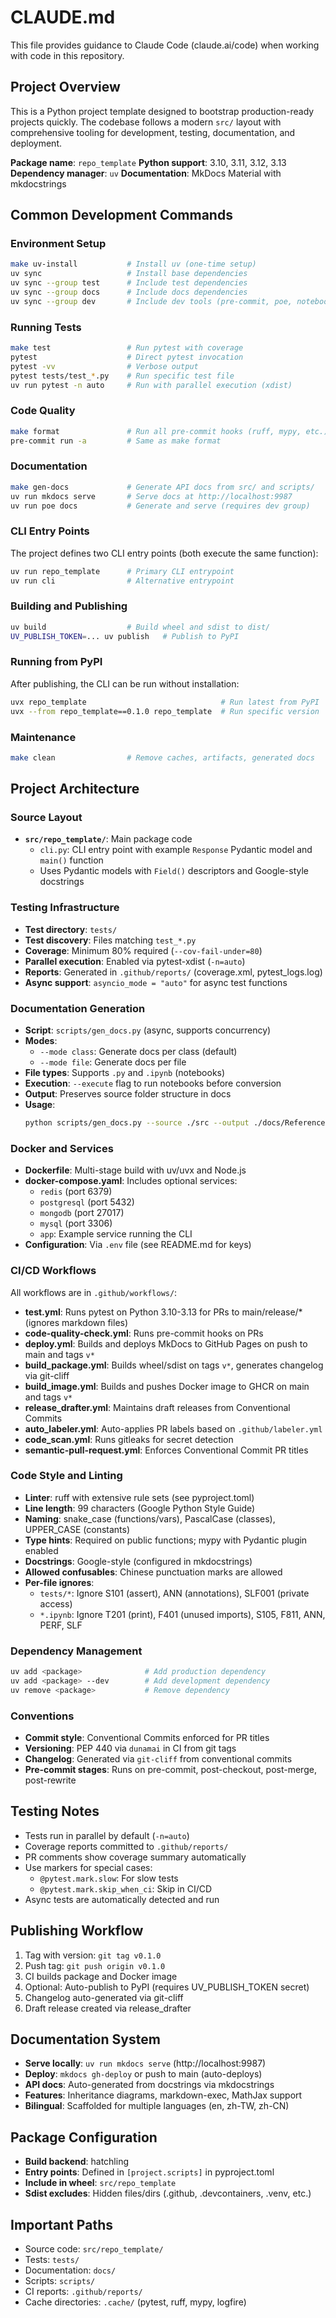 # CLAUDE.md

This file provides guidance to Claude Code (claude.ai/code) when working with code in this repository.

## Project Overview

This is a Python project template designed to bootstrap production-ready projects quickly. The codebase follows a modern `src/` layout with comprehensive tooling for development, testing, documentation, and deployment.

**Package name**: `repo_template`
**Python support**: 3.10, 3.11, 3.12, 3.13
**Dependency manager**: `uv`
**Documentation**: MkDocs Material with mkdocstrings

## Common Development Commands

### Environment Setup
```bash
make uv-install           # Install uv (one-time setup)
uv sync                   # Install base dependencies
uv sync --group test      # Include test dependencies
uv sync --group docs      # Include docs dependencies
uv sync --group dev       # Include dev tools (pre-commit, poe, notebook)
```

### Running Tests
```bash
make test                 # Run pytest with coverage
pytest                    # Direct pytest invocation
pytest -vv                # Verbose output
pytest tests/test_*.py    # Run specific test file
uv run pytest -n auto     # Run with parallel execution (xdist)
```

### Code Quality
```bash
make format               # Run all pre-commit hooks (ruff, mypy, etc.)
pre-commit run -a         # Same as make format
```

### Documentation
```bash
make gen-docs             # Generate API docs from src/ and scripts/
uv run mkdocs serve       # Serve docs at http://localhost:9987
uv run poe docs           # Generate and serve (requires dev group)
```

### CLI Entry Points
The project defines two CLI entry points (both execute the same function):
```bash
uv run repo_template      # Primary CLI entrypoint
uv run cli                # Alternative entrypoint
```

### Building and Publishing
```bash
uv build                  # Build wheel and sdist to dist/
UV_PUBLISH_TOKEN=... uv publish   # Publish to PyPI
```

### Running from PyPI
After publishing, the CLI can be run without installation:
```bash
uvx repo_template                              # Run latest from PyPI
uvx --from repo_template==0.1.0 repo_template  # Run specific version
```

### Maintenance
```bash
make clean                # Remove caches, artifacts, generated docs
```

## Project Architecture

### Source Layout
- **`src/repo_template/`**: Main package code
  - `cli.py`: CLI entry point with example `Response` Pydantic model and `main()` function
  - Uses Pydantic models with `Field()` descriptors and Google-style docstrings

### Testing Infrastructure
- **Test directory**: `tests/`
- **Test discovery**: Files matching `test_*.py`
- **Coverage**: Minimum 80% required (`--cov-fail-under=80`)
- **Parallel execution**: Enabled via pytest-xdist (`-n=auto`)
- **Reports**: Generated in `.github/reports/` (coverage.xml, pytest_logs.log)
- **Async support**: `asyncio_mode = "auto"` for async test functions

### Documentation Generation
- **Script**: `scripts/gen_docs.py` (async, supports concurrency)
- **Modes**:
  - `--mode class`: Generate docs per class (default)
  - `--mode file`: Generate docs per file
- **File types**: Supports `.py` and `.ipynb` (notebooks)
- **Execution**: `--execute` flag to run notebooks before conversion
- **Output**: Preserves source folder structure in docs
- **Usage**:
  ```bash
  python scripts/gen_docs.py --source ./src --output ./docs/Reference gen_docs
  ```

### Docker and Services
- **Dockerfile**: Multi-stage build with uv/uvx and Node.js
- **docker-compose.yaml**: Includes optional services:
  - `redis` (port 6379)
  - `postgresql` (port 5432)
  - `mongodb` (port 27017)
  - `mysql` (port 3306)
  - `app`: Example service running the CLI
- **Configuration**: Via `.env` file (see README.md for keys)

### CI/CD Workflows

All workflows are in `.github/workflows/`:

- **test.yml**: Runs pytest on Python 3.10-3.13 for PRs to main/release/* (ignores markdown files)
- **code-quality-check.yml**: Runs pre-commit hooks on PRs
- **deploy.yml**: Builds and deploys MkDocs to GitHub Pages on push to main and tags `v*`
- **build_package.yml**: Builds wheel/sdist on tags `v*`, generates changelog via git-cliff
- **build_image.yml**: Builds and pushes Docker image to GHCR on main and tags `v*`
- **release_drafter.yml**: Maintains draft releases from Conventional Commits
- **auto_labeler.yml**: Auto-applies PR labels based on `.github/labeler.yml`
- **code_scan.yml**: Runs gitleaks for secret detection
- **semantic-pull-request.yml**: Enforces Conventional Commit PR titles

### Code Style and Linting

- **Linter**: ruff with extensive rule sets (see pyproject.toml)
- **Line length**: 99 characters (Google Python Style Guide)
- **Naming**: snake_case (functions/vars), PascalCase (classes), UPPER_CASE (constants)
- **Type hints**: Required on public functions; mypy with Pydantic plugin enabled
- **Docstrings**: Google-style (configured in mkdocstrings)
- **Allowed confusables**: Chinese punctuation marks are allowed
- **Per-file ignores**:
  - `tests/*`: Ignore S101 (assert), ANN (annotations), SLF001 (private access)
  - `*.ipynb`: Ignore T201 (print), F401 (unused imports), S105, F811, ANN, PERF, SLF

### Dependency Management

```bash
uv add <package>              # Add production dependency
uv add <package> --dev        # Add development dependency
uv remove <package>           # Remove dependency
```

### Conventions

- **Commit style**: Conventional Commits enforced for PR titles
- **Versioning**: PEP 440 via `dunamai` in CI from git tags
- **Changelog**: Generated via `git-cliff` from conventional commits
- **Pre-commit stages**: Runs on pre-commit, post-checkout, post-merge, post-rewrite

## Testing Notes

- Tests run in parallel by default (`-n=auto`)
- Coverage reports committed to `.github/reports/`
- PR comments show coverage summary automatically
- Use markers for special cases:
  - `@pytest.mark.slow`: For slow tests
  - `@pytest.mark.skip_when_ci`: Skip in CI/CD
- Async tests are automatically detected and run

## Publishing Workflow

1. Tag with version: `git tag v0.1.0`
2. Push tag: `git push origin v0.1.0`
3. CI builds package and Docker image
4. Optional: Auto-publish to PyPI (requires UV_PUBLISH_TOKEN secret)
5. Changelog auto-generated via git-cliff
6. Draft release created via release_drafter

## Documentation System

- **Serve locally**: `uv run mkdocs serve` (http://localhost:9987)
- **Deploy**: `mkdocs gh-deploy` or push to main (auto-deploys)
- **API docs**: Auto-generated from docstrings via mkdocstrings
- **Features**: Inheritance diagrams, markdown-exec, MathJax support
- **Bilingual**: Scaffolded for multiple languages (en, zh-TW, zh-CN)

## Package Configuration

- **Build backend**: hatchling
- **Entry points**: Defined in `[project.scripts]` in pyproject.toml
- **Include in wheel**: `src/repo_template`
- **Sdist excludes**: Hidden files/dirs (.github, .devcontainers, .venv, etc.)

## Important Paths

- Source code: `src/repo_template/`
- Tests: `tests/`
- Documentation: `docs/`
- Scripts: `scripts/`
- CI reports: `.github/reports/`
- Cache directories: `.cache/` (pytest, ruff, mypy, logfire)
